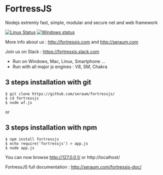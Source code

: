 # FortressJS
Nodejs extremly fast, simple, modular and secure net and web framework

[![Linux Status](https://travis-ci.org/seraum/fortressjs.svg?branch=master)](https://travis-ci.org/seraum/fortressjs)  [![Windows status](https://ci.appveyor.com/api/projects/status/m5x5mm4kbvbd2x8v?svg=true)](https://ci.appveyor.com/project/adrien-thierry/fortressjs) 

More info about us : http://fortressjs.com and http://seraum.com

Join us on Slack : https://fortressjs.slack.com


* Run on Windows, Mac, Linux, Smartphone ...
* Run with all major js engines : V8, SM, Chakra

3 steps installation with git
-----------------------------

```
$ git clone https://github.com/seraum/fortressjs/
$ cd fortressjs
$ node wf.js
```

or

3 steps installation with npm
-----------------------------

```
$ npm install fortressjs
$ echo require('fortressjs') > app.js
$ node app.js
```

You can now browse http://127.0.0.1/ or http://localhost/

FortressJS full documentation : http://seraum.com/fortressjs-doc/

